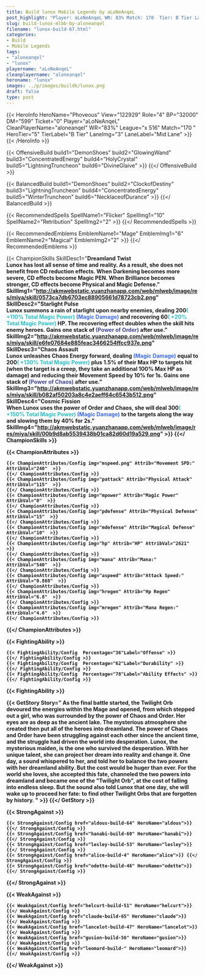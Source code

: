 ```yaml
---
title: Build lunox Mobile Legends by aLoNeAnqeL
post_highlight: "Player: aLoNeAnqeL WR: 83% Match: 170  Tier: B Tier Lane: Mid Lane"
slug: build-lunox-mlbb-by-aloneanqel
filename: "lunox-build-67.html"
categories: 
- Build 
- Mobile Legends
tags: 
- "aloneanqel"
- "lunox"
playername: "aLoNeAnqeL"
cleanplayername: "aloneanqel"
heroname: "lunox"
images: ../p/images/buildk/lunox.png
draft: false
type: post
---
```


{{< HeroInfo HeroName="Phoveous" View="122929" Role="4" BP="32000" DM="599" Ticket="0" Player="aLoNeAnqeL" CleanPlayerName="aloneanqel" WR="83%" League="x 516" Match="170 " HeroTier="5" TierLabel="B Tier" LaneImg="3" LaneLabel="Mid Lane" >}} {{< /HeroInfo >}}
 
{{< OffensiveBuild build1="DemonShoes"  build2="GlowingWand" build3="ConcentratedEnergy" build4="HolyCrystal" build5="LightningTruncheon" build6="DivineGlaive" >}} {{</ OffensiveBuild >}}  

{{< BalancedBuild build1="DemonShoes"  build2="ClockofDestiny" build3="LightningTruncheon" build4="ConcentratedEnergy" build5="WinterTruncheon" build6="NecklaceofDurance" >}} {{</ BalancedBuild >}}  

{{< RecommendedSpells SpellName1="Flicker" SpellImg1="10" SpellName2="Retribution" SpellImg2="2" >}} {{</ RecommendedSpells >}}   

{{< RecommendedEmblems EmblemName1="Mage" EmblemImg1="6" EmblemName2="Magical" EmblemImg2="2" >}} {{</ RecommendedEmblems >}}   

{{< ChampionSkills SkillDesc1="<b>Dreamland Twist<br>Lunox has lost all sense of time and reality. As a result, she does not benefit from CD reduction effects. When Darkening becomes more severe, CD effects become Magic PEN. When Brilliance becomes stronger, CD effects become Physical and Magic Defense." SkillImg1="http://akmwebstatic.yuanzhanapp.com/web/mlweb/image/res/miya/skill/0573ca7db6703ec88905661d78723cb2.png"  SkillDesc2="<b>Starlight Pulse<br>Lunox summons a rain of starlight upon nearby enemies, dealing 200<font color='#27C0C7'>( +110% Total Magic Power)</font> <font color='#3B69FF'>(Magic Damage)</font> and recovering 60<font color='#27C0C7'>( +20% Total Magic Power)</font> HP. The recovering effect doubles when the skill hits enemy heroes. Gains one stack of <font color='#404495'>(Power of Order)</font> after use." SkillImg2="http://akmwebstatic.yuanzhanapp.com/web/mlweb/image/res/miya/skill/e6fe07684e885feac3466254ffcc937e.png"  SkillDesc3="<b>Chaos Assault <br>Lunox unleashes Chaos Energy forward, dealing <font color='#3B69FF'>(Magic Damage)</font> equal to 200<font color='#27C0C7'>( +130% Total Magic Power)</font> plus 1.5% of their Max HP to targets hit (when the target is a creep, they take an additional 100% Max HP as damage) and reducing their Movement Speed by 10% for 1s. Gains one stack of <font color='#404495'>(Power of Chaos)</font> after use." SkillImg3="http://akmwebstatic.yuanzhanapp.com/web/mlweb/image/res/miya/skill/b082af50203a8c4e2aeff64c6543b512.png"  SkillDesc4="<b>Cosmic Fission<br>When Lunox uses the power of Order and Chaos, she will deal 300<font color='#27C0C7'>( +150% Total Magic Power)</font> <font color='#3B69FF'>(Magic Damage)</font> to the targets along the way and slowing them by 40% for 2s." SkillImg4="http://akmwebstatic.yuanzhanapp.com/web/mlweb/image/res/miya/skill/00b9d8ab5539438b01ca82d60d19a529.png"  >}} {{</ ChampionSkills >}}
	

{{< ChampionAttributes >}}

	{{< ChampionAttributes/Config img="mspeed.png" Attrib="Movement SPD:" AttribVal="240"  >}} 
	{{</ ChampionAttributes/Config >}}
	{{< ChampionAttributes/Config img="pattack" Attrib="Physical Attack" AttribVal="115"  >}} 
	{{</ ChampionAttributes/Config >}}
	{{< ChampionAttributes/Config img="mpower" Attrib="Magic Power" AttribVal="0"  >}} 
	{{</ ChampionAttributes/Config >}}
	{{< ChampionAttributes/Config img="pdefense" Attrib="Physical Defense" AttribVal="15"  >}} 
	{{</ ChampionAttributes/Config >}}
	{{< ChampionAttributes/Config img="mdefense" Attrib="Magical Defense" AttribVal="10"  >}} 
	{{</ ChampionAttributes/Config >}}
	{{< ChampionAttributes/Config img="hp" Attrib="HP" AttribVal="2621"  >}} 
	{{</ ChampionAttributes/Config >}}
	{{< ChampionAttributes/Config img="mana" Attrib="Mana:" AttribVal="540"  >}} 
	{{</ ChampionAttributes/Config >}}
	{{< ChampionAttributes/Config img="aspeed" Attrib="Attack Speed:" AttribVal="0.808"  >}} 
	{{</ ChampionAttributes/Config >}}
	{{< ChampionAttributes/Config img="hregen" Attrib="Hp Regen" AttribVal="6.8"  >}} 
	{{</ ChampionAttributes/Config >}}
	{{< ChampionAttributes/Config img="mregen" Attrib="Mana Regen:" AttribVal="4.6"  >}} 
	{{</ ChampionAttributes/Config >}}
	
	
{{</ ChampionAttributes >}}


{{< FightingAbility >}}

	{{< FightingAbility/Config  Percentage="36"Label="Offense" >}} 
	{{</ FightingAbility/Config >}}		
	{{< FightingAbility/Config  Percentage="62"Label="Durability" >}} 
	{{</ FightingAbility/Config >}}
	{{< FightingAbility/Config  Percentage="78"Label="Ability Effects" >}} 
	{{</ FightingAbility/Config >}}
	
{{< FightingAbility >}}

{{< GetStory Story=" As the final battle started, the Twilight Orb devoured the energies within the Mage and opened, from which stepped out a girl, who was surrounded by the power of Chaos and Order. Her eyes are as deep as the ancient lake. The mysterious atmosphere she created then put all of the heroes into dreamland. The power of Chaos and Order have been struggling against each other since the ancient time, and the struggle had driven the world into desperation. Lunox, the mysterious maiden, is the one who survived the desperation. With her unique talent, she can project her dream into reality and change it. One day, a sound whispered to her, and told her to balance the two powers with her dreamland ability. But the cost would be huger than ever. For the world she loves, she accepted this fate, channeled the two powers into dreamland and became one of the \"Twilight Orb\", at the cost of falling into endless sleep. But the sound also told Lunox that one day, she will wake up to proceed her fate: to find other Twilight Orbs that are forgotten by history. " >}}  {{</ GetStory >}}

{{< StrongAgainst >}}

	{{< StrongAgainst/Config href="aldous-build-64" HeroName="aldous">}} {{</ StrongAgainst/Config >}}
	{{< StrongAgainst/Config href="hanabi-build-60" HeroName="hanabi">}} {{</ StrongAgainst/Config >}}
	{{< StrongAgainst/Config href="lesley-build-53" HeroName="lesley">}} {{</ StrongAgainst/Config >}}
	{{< StrongAgainst/Config href="alice-build-4" HeroName="alice">}} {{</ StrongAgainst/Config >}}
	{{< StrongAgainst/Config href="odette-build-46" HeroName="odette">}} {{</ StrongAgainst/Config >}}
	
{{</ StrongAgainst >}}

{{< WeakAgainst >}}

	{{< WeakAgainst/Config href="helcurt-build-51" HeroName="helcurt">}} {{</ WeakAgainst/Config >}}
	{{< WeakAgainst/Config href="claude-build-65" HeroName="claude">}} {{</ WeakAgainst/Config >}}
	{{< WeakAgainst/Config href="lancelot-build-47" HeroName="lancelot">}} {{</ WeakAgainst/Config >}}
	{{< WeakAgainst/Config href="gusion-build-56" HeroName="gusion">}} {{</ WeakAgainst/Config >}}
	{{< WeakAgainst/Config href="leomard-build-" HeroName="leomard">}} {{</ WeakAgainst/Config >}}
	
{{</ WeakAgainst >}}
